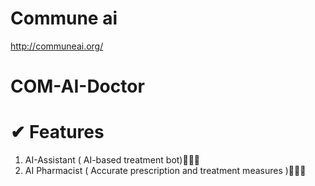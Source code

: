# Commune ai
http://communeai.org/

#  COM-AI-Doctor
#  ✔ Features

1. AI-Assistant ( AI-based treatment bot)🍶🍶🍶
2. AI Pharmacist ( Accurate prescription and treatment measures )💊💊💊
